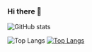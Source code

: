 ### Hi there 👋


![GitHub stats](https://github-readme-stats.vercel.app/api?username=Hyunmin-jasper-Cho&show_icons=true&theme=react)

![Top Langs](https://github-readme-stats.vercel.app/api/top-langs/?username=Hyunmin-jasper-Cho&theme=react)
[![Top Langs](https://github-readme-stats.vercel.app/api/top-langs/?username=Hyunmin-jasper-Cho&layout=compact)](https://github.com/anuraghazra/github-readme-stats)


<!--
**Hyunmin-jasper-Cho/Hyunmin-jasper-Cho** is a ✨ _special_ ✨ repository because its `README.md` (this file) appears on your GitHub profile.

Here are some ideas to get you started:

- 🔭 I’m currently working on ...
- 🌱 I’m currently learning ...
- 👯 I’m looking to collaborate on ...
- 🤔 I’m looking for help with ...
- 💬 Ask me about ...
- 📫 How to reach me: ...
- 😄 Pronouns: ...
- ⚡ Fun fact: ...
-->
